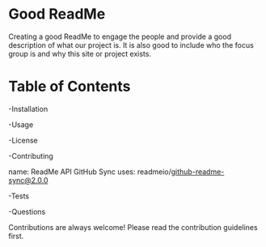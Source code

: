 # Good ReadMe 

Creating a good ReadMe to engage the people and provide a good description of what our project is. It is also good to include who the focus group is and why this site or project exists. <!--(-Description)-->


# Table of Contents

-Installation

-Usage

-License

-Contributing

name: ReadMe API GitHub Sync
uses: readmeio/github-readme-sync@2.0.0  <!-- GitHub API -->

-Tests

-Questions


Contributions are always welcome! Please read the contribution guidelines first.